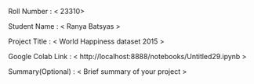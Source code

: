 Roll Number       :   < 23310>

Student Name      :   < Ranya Batsyas >

Project Title     :   < World Happiness dataset 2015 >

Google Colab Link :   < http://localhost:8888/notebooks/Untitled29.ipynb >

Summary(Optional) :   < Brief summary of your project >
